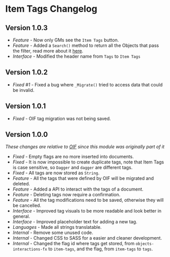 # Item Tags Changelog

## Version 1.0.3

- *Feature* - Now only GMs see the `Item Tags` button.
- *Feature* - Added a `Search()` method to return all the Objects that pass the filter, read more about it [here]().
- *Interface* - Modified the header name from `Tags` to `Item Tags`

## Version 1.0.2

- *Fixed #1* - Fixed a bug where `_Migrate()` tried to access data that could be invalid.

## Version 1.0.1

- *Fixed* - OIF tag migration was not being saved.

## Version 1.0.0
_These changes are relative to [OIF](https://github.com/ZotyDev/objects-interactions-fx) since this module was originally part of it_

- *Fixed* - Empty flags are no more inserted into documents.
- *Fixed* - It is now impossible to create duplicate tags, note that Item Tags is case sensitive, so `Dagger` and `dagger` are different tags.
- *Fixed* - All tags are now stored as `String`.
- *Feature* - All the tags that were defined by OIF will be migrated and deleted.
- *Feature* - Added a API to interact with the tags of a document.
- *Feature* - Deleting tags now require a confirmation.
- *Feature* - All the tag modifications need to be saved, otherwise they will be cancelled.
- *Interface* - Improved tag visuals to be more readable and look better in general.
- *Interface* - Improved placeholder text for adding a new tag.
- *Languages* - Made all strings translatable.
-  *Internal* - Remove some unused code.
-  *Internal* - Changed CSS to SASS for a easier and cleaner development.
-  *Internal* - Changed the flag id where tags get stored, from `objects-interactions-fx` to `item-tags`, and the flag, from `item-tags` to `tags`.
